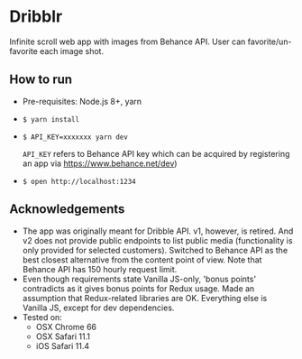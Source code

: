 # Dribblr

Infinite scroll web app with images from Behance API. User can favorite/un-favorite each image shot.

## How to run

- Pre-requisites: Node.js 8+, yarn
- `$ yarn install`
- `$ API_KEY=xxxxxxx yarn dev`

  `API_KEY` refers to Behance API key which can be acquired by registering an app
via https://www.behance.net/dev)
- `$ open http://localhost:1234`

## Acknowledgements

- The app was originally meant for Dribble API. v1, however, is retired. And v2 does not provide public endpoints to 
list public media (functionality is only provided for selected customers). Switched to Behance API as the best closest 
alternative from the content point of view. Note that Behance API has 150 hourly request limit.
- Even though requirements state Vanilla JS-only, 'bonus points' contradicts as it gives bonus points for Redux usage. 
Made an assumption that Redux-related libraries are OK. Everything else is Vanilla JS, except for dev dependencies.
- Tested on:
  - OSX Chrome 66
  - OSX Safari 11.1
  - iOS Safari 11.4
